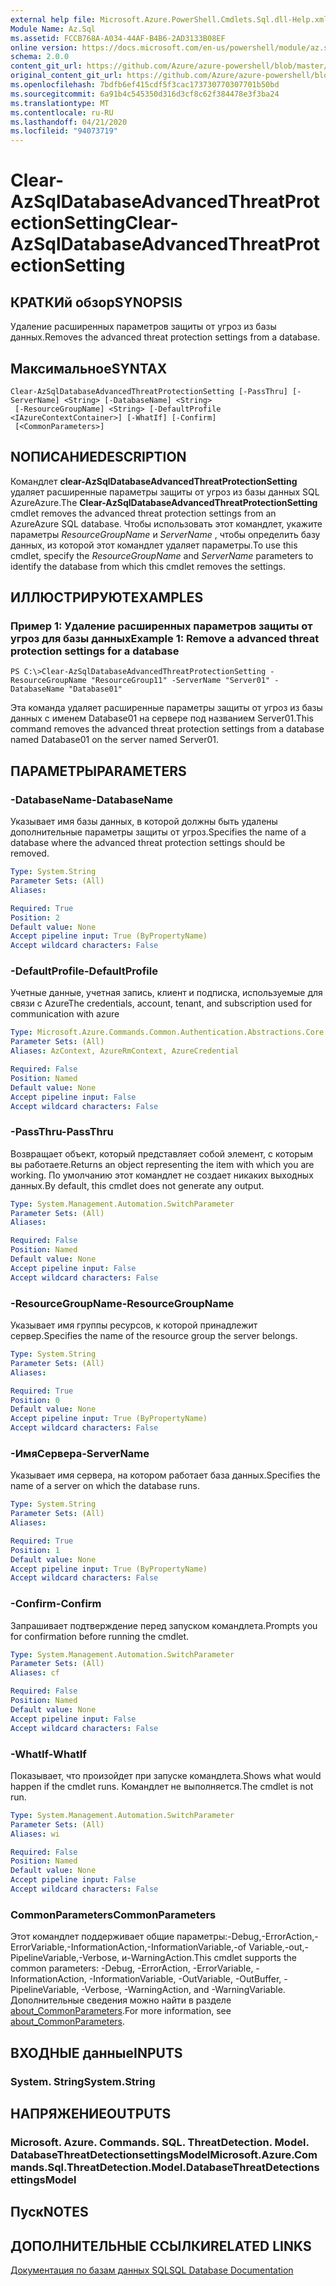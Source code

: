 ```yaml
---
external help file: Microsoft.Azure.PowerShell.Cmdlets.Sql.dll-Help.xml
Module Name: Az.Sql
ms.assetid: FCCB768A-A034-44AF-B4B6-2AD3133B08EF
online version: https://docs.microsoft.com/en-us/powershell/module/az.sql/Clear-AzSqlDatabaseAdvancedThreatProtectionSetting
schema: 2.0.0
content_git_url: https://github.com/Azure/azure-powershell/blob/master/src/Sql/Sql/help/Clear-AzSqlDatabaseAdvancedThreatProtectionSetting.md
original_content_git_url: https://github.com/Azure/azure-powershell/blob/master/src/Sql/Sql/help/Clear-AzSqlDatabaseAdvancedThreatProtectionSetting.md
ms.openlocfilehash: 7bdfb6ef415cdf5f3cac173730770307701b50bd
ms.sourcegitcommit: 6a91b4c545350d316d3cf8c62f384478e3f3ba24
ms.translationtype: MT
ms.contentlocale: ru-RU
ms.lasthandoff: 04/21/2020
ms.locfileid: "94073719"
---
```

# <span data-ttu-id="d2f3b-101">Clear-AzSqlDatabaseAdvancedThreatProtectionSetting</span><span class="sxs-lookup"><span data-stu-id="d2f3b-101">Clear-AzSqlDatabaseAdvancedThreatProtectionSetting</span></span>

## <span data-ttu-id="d2f3b-102">КРАТКИй обзор</span><span class="sxs-lookup"><span data-stu-id="d2f3b-102">SYNOPSIS</span></span>
<span data-ttu-id="d2f3b-103">Удаление расширенных параметров защиты от угроз из базы данных.</span><span class="sxs-lookup"><span data-stu-id="d2f3b-103">Removes the advanced threat protection settings from a database.</span></span>

## <span data-ttu-id="d2f3b-104">Максимальное</span><span class="sxs-lookup"><span data-stu-id="d2f3b-104">SYNTAX</span></span>

```
Clear-AzSqlDatabaseAdvancedThreatProtectionSetting [-PassThru] [-ServerName] <String> [-DatabaseName] <String>
 [-ResourceGroupName] <String> [-DefaultProfile <IAzureContextContainer>] [-WhatIf] [-Confirm]
 [<CommonParameters>]
```

## <span data-ttu-id="d2f3b-105">NОПИСАНИЕ</span><span class="sxs-lookup"><span data-stu-id="d2f3b-105">DESCRIPTION</span></span>
<span data-ttu-id="d2f3b-106">Командлет **clear-AzSqlDatabaseAdvancedThreatProtectionSetting** удаляет расширенные параметры защиты от угроз из базы данных SQL AzureAzure.</span><span class="sxs-lookup"><span data-stu-id="d2f3b-106">The **Clear-AzSqlDatabaseAdvancedThreatProtectionSetting** cmdlet removes the advanced threat protection settings from an AzureAzure SQL database.</span></span>
<span data-ttu-id="d2f3b-107">Чтобы использовать этот командлет, укажите параметры *ResourceGroupName* и *ServerName* , чтобы определить базу данных, из которой этот командлет удаляет параметры.</span><span class="sxs-lookup"><span data-stu-id="d2f3b-107">To use this cmdlet, specify the *ResourceGroupName* and *ServerName* parameters to identify the database from which this cmdlet removes the settings.</span></span>

## <span data-ttu-id="d2f3b-108">ИЛЛЮСТРИРУЮТ</span><span class="sxs-lookup"><span data-stu-id="d2f3b-108">EXAMPLES</span></span>

### <span data-ttu-id="d2f3b-109">Пример 1: Удаление расширенных параметров защиты от угроз для базы данных</span><span class="sxs-lookup"><span data-stu-id="d2f3b-109">Example 1: Remove a advanced threat protection settings for a database</span></span>
```
PS C:\>Clear-AzSqlDatabaseAdvancedThreatProtectionSetting -ResourceGroupName "ResourceGroup11" -ServerName "Server01" -DatabaseName "Database01"
```

<span data-ttu-id="d2f3b-110">Эта команда удаляет расширенные параметры защиты от угроз из базы данных с именем Database01 на сервере под названием Server01.</span><span class="sxs-lookup"><span data-stu-id="d2f3b-110">This command removes the advanced threat protection settings from a database named Database01 on the server named Server01.</span></span>

## <span data-ttu-id="d2f3b-111">ПАРАМЕТРЫ</span><span class="sxs-lookup"><span data-stu-id="d2f3b-111">PARAMETERS</span></span>

### <span data-ttu-id="d2f3b-112">-DatabaseName</span><span class="sxs-lookup"><span data-stu-id="d2f3b-112">-DatabaseName</span></span>
<span data-ttu-id="d2f3b-113">Указывает имя базы данных, в которой должны быть удалены дополнительные параметры защиты от угроз.</span><span class="sxs-lookup"><span data-stu-id="d2f3b-113">Specifies the name of a database where the advanced threat protection settings should be removed.</span></span>

```yaml
Type: System.String
Parameter Sets: (All)
Aliases:

Required: True
Position: 2
Default value: None
Accept pipeline input: True (ByPropertyName)
Accept wildcard characters: False
```

### <span data-ttu-id="d2f3b-114">-DefaultProfile</span><span class="sxs-lookup"><span data-stu-id="d2f3b-114">-DefaultProfile</span></span>
<span data-ttu-id="d2f3b-115">Учетные данные, учетная запись, клиент и подписка, используемые для связи с Azure</span><span class="sxs-lookup"><span data-stu-id="d2f3b-115">The credentials, account, tenant, and subscription used for communication with azure</span></span>

```yaml
Type: Microsoft.Azure.Commands.Common.Authentication.Abstractions.Core.IAzureContextContainer
Parameter Sets: (All)
Aliases: AzContext, AzureRmContext, AzureCredential

Required: False
Position: Named
Default value: None
Accept pipeline input: False
Accept wildcard characters: False
```

### <span data-ttu-id="d2f3b-116">-PassThru</span><span class="sxs-lookup"><span data-stu-id="d2f3b-116">-PassThru</span></span>
<span data-ttu-id="d2f3b-117">Возвращает объект, который представляет собой элемент, с которым вы работаете.</span><span class="sxs-lookup"><span data-stu-id="d2f3b-117">Returns an object representing the item with which you are working.</span></span>
<span data-ttu-id="d2f3b-118">По умолчанию этот командлет не создает никаких выходных данных.</span><span class="sxs-lookup"><span data-stu-id="d2f3b-118">By default, this cmdlet does not generate any output.</span></span>

```yaml
Type: System.Management.Automation.SwitchParameter
Parameter Sets: (All)
Aliases:

Required: False
Position: Named
Default value: None
Accept pipeline input: False
Accept wildcard characters: False
```

### <span data-ttu-id="d2f3b-119">-ResourceGroupName</span><span class="sxs-lookup"><span data-stu-id="d2f3b-119">-ResourceGroupName</span></span>
<span data-ttu-id="d2f3b-120">Указывает имя группы ресурсов, к которой принадлежит сервер.</span><span class="sxs-lookup"><span data-stu-id="d2f3b-120">Specifies the name of the resource group the server belongs.</span></span>

```yaml
Type: System.String
Parameter Sets: (All)
Aliases:

Required: True
Position: 0
Default value: None
Accept pipeline input: True (ByPropertyName)
Accept wildcard characters: False
```

### <span data-ttu-id="d2f3b-121">-ИмяСервера</span><span class="sxs-lookup"><span data-stu-id="d2f3b-121">-ServerName</span></span>
<span data-ttu-id="d2f3b-122">Указывает имя сервера, на котором работает база данных.</span><span class="sxs-lookup"><span data-stu-id="d2f3b-122">Specifies the name of a server on which the database runs.</span></span>

```yaml
Type: System.String
Parameter Sets: (All)
Aliases:

Required: True
Position: 1
Default value: None
Accept pipeline input: True (ByPropertyName)
Accept wildcard characters: False
```

### <span data-ttu-id="d2f3b-123">-Confirm</span><span class="sxs-lookup"><span data-stu-id="d2f3b-123">-Confirm</span></span>
<span data-ttu-id="d2f3b-124">Запрашивает подтверждение перед запуском командлета.</span><span class="sxs-lookup"><span data-stu-id="d2f3b-124">Prompts you for confirmation before running the cmdlet.</span></span>

```yaml
Type: System.Management.Automation.SwitchParameter
Parameter Sets: (All)
Aliases: cf

Required: False
Position: Named
Default value: None
Accept pipeline input: False
Accept wildcard characters: False
```

### <span data-ttu-id="d2f3b-125">-WhatIf</span><span class="sxs-lookup"><span data-stu-id="d2f3b-125">-WhatIf</span></span>
<span data-ttu-id="d2f3b-126">Показывает, что произойдет при запуске командлета.</span><span class="sxs-lookup"><span data-stu-id="d2f3b-126">Shows what would happen if the cmdlet runs.</span></span> <span data-ttu-id="d2f3b-127">Командлет не выполняется.</span><span class="sxs-lookup"><span data-stu-id="d2f3b-127">The cmdlet is not run.</span></span>

```yaml
Type: System.Management.Automation.SwitchParameter
Parameter Sets: (All)
Aliases: wi

Required: False
Position: Named
Default value: None
Accept pipeline input: False
Accept wildcard characters: False
```

### <span data-ttu-id="d2f3b-128">CommonParameters</span><span class="sxs-lookup"><span data-stu-id="d2f3b-128">CommonParameters</span></span>
<span data-ttu-id="d2f3b-129">Этот командлет поддерживает общие параметры:-Debug,-ErrorAction,-ErrorVariable,-InformationAction,-InformationVariable,-of Variable,-out,-PipelineVariable,-Verbose, и-WarningAction.</span><span class="sxs-lookup"><span data-stu-id="d2f3b-129">This cmdlet supports the common parameters: -Debug, -ErrorAction, -ErrorVariable, -InformationAction, -InformationVariable, -OutVariable, -OutBuffer, -PipelineVariable, -Verbose, -WarningAction, and -WarningVariable.</span></span> <span data-ttu-id="d2f3b-130">Дополнительные сведения можно найти в разделе [about_CommonParameters](http://go.microsoft.com/fwlink/?LinkID=113216).</span><span class="sxs-lookup"><span data-stu-id="d2f3b-130">For more information, see [about_CommonParameters](http://go.microsoft.com/fwlink/?LinkID=113216).</span></span>

## <span data-ttu-id="d2f3b-131">ВХОДНЫЕ данные</span><span class="sxs-lookup"><span data-stu-id="d2f3b-131">INPUTS</span></span>

### <span data-ttu-id="d2f3b-132">System. String</span><span class="sxs-lookup"><span data-stu-id="d2f3b-132">System.String</span></span>

## <span data-ttu-id="d2f3b-133">НАПРЯЖЕНИЕ</span><span class="sxs-lookup"><span data-stu-id="d2f3b-133">OUTPUTS</span></span>

### <span data-ttu-id="d2f3b-134">Microsoft. Azure. Commands. SQL. ThreatDetection. Model. DatabaseThreatDetectionsettingsModel</span><span class="sxs-lookup"><span data-stu-id="d2f3b-134">Microsoft.Azure.Commands.Sql.ThreatDetection.Model.DatabaseThreatDetectionsettingsModel</span></span>

## <span data-ttu-id="d2f3b-135">Пуск</span><span class="sxs-lookup"><span data-stu-id="d2f3b-135">NOTES</span></span>

## <span data-ttu-id="d2f3b-136">ДОПОЛНИТЕЛЬНЫЕ ССЫЛКИ</span><span class="sxs-lookup"><span data-stu-id="d2f3b-136">RELATED LINKS</span></span>

[<span data-ttu-id="d2f3b-137">Документация по базам данных SQL</span><span class="sxs-lookup"><span data-stu-id="d2f3b-137">SQL Database Documentation</span></span>](https://docs.microsoft.com/azure/sql-database/)


